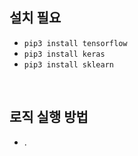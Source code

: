 ## 설치 필요
- `pip3 install tensorflow`
- `pip3 install keras`
- `pip3 install sklearn`

<br>

## 로직 실행 방법
- .

